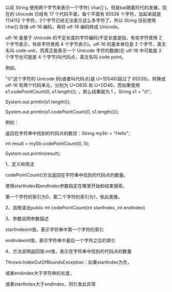 以前 String 使用两个字节来表示一个字符( char[] )。但是bai随着时代的发展，现在的 Unicode 已经有 17 个代码平面，每个平面有 65536 个字符，加起来就是 1114112 个字符，2个字节已经无法表示这么多字符了，所以 String 目前使用 char[] 存储 utf-16 编码，再将 utf-16 编码转成 Unicode。

utf-16 是基于 Unicode 的不定长度的字符编码(不定长度是指，有些字符使用 2 个字节表示，有些字符使用 4 个字节表示)。utf-16 的基本单位是 2 个字节，英文名叫 code unit，而真正能表示一个 Unicode 字符的数据(在 utf-16 中可能是 2 个字节也可能是 4 个字节)叫代码点，英文名叫 code point。

例如，

"𝕆"这个字符的 Unicode 码(或者叫代码点)是 U+1D546(超过了 65535)，转换成 utf-16 有两个代码单元，分别为 U+D835 和 U+DD46，而如果使用 s1.codePointCount(0, s1.length()); ，那么结果就为 1 。String s1 = "𝕆";

System.out.println(s1.length());

System.out.println(s1.codePointCount(0, s1.length()));

例如：

返回在字符串中找到的代码点的数目：String myStr = "Hello";

int result = myStr.codePointCount(0, 5);

System.out.println(result);

1、定义和用法

codePointCount()方法返回在字符串中找到的代码点的数量。

使用startIndex和endIndex参数指定在哪里开始和结束搜索。

第一个字符的索引为0，第二个字符的索引为1，依此类推。

2、调用语法public int codePointCount(int startIndex, int endIndex)

3、参数说明参数描述

startIndexint值，表示字符串中第一个字符的索引

endIndexint值，表示字符串中最后一个字符之后的索引

4、方法说明返回值:int值，表示在字符串中找到的代码点的数量

Throws:IndexOutOfBoundsException：如果startIndex为负，

或者endindex大于字符串的长度，

或者startIndex大于endIndex，则引发此异常
